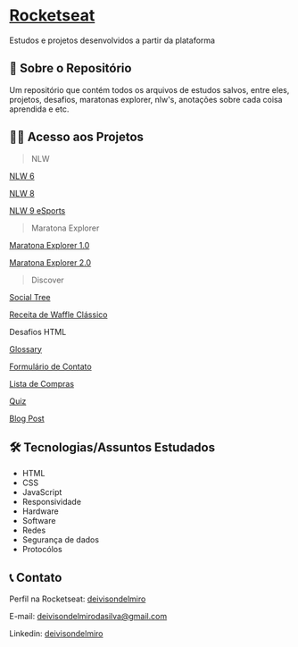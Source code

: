 # [Rocketseat](https://www.rocketseat.com.br/)
Estudos e projetos desenvolvidos a partir da plataforma 

## 📖 Sobre o Repositório

Um repositório que contém todos os arquivos de estudos salvos, entre eles, projetos, desafios, maratonas explorer, nlw's, anotações sobre cada coisa aprendida e etc.

## 👨‍💻 Acesso aos Projetos
> NLW

[NLW 6](https://deivisondelmiro.github.io/rocketseat/NLW/NLW%206/)

[NLW 8](https://deivisondelmiro.github.io/rocketseat/NLW/NLW%208/)

[NLW 9 eSports](https://deivisondelmiro.github.io/nlw-esports-explorer)

> Maratona Explorer

[Maratona Explorer 1.0](https://deivisondelmiro.github.io/maratona-explorer/)

[Maratona Explorer 2.0](https://deivisondelmiro.github.io/rocketseat/Maratona%20Explorer/Maratona%20Explorer%202.0/)

> Discover

[Social Tree](https://deivisondelmiro.github.io/social-tree/)

[Receita de Waffle Clássico](https://deivisondelmiro.github.io/rocketseat/Discover/Desafios/Iniciante/P%C3%A1gina%20de%20Receita/index.html)

Desafios HTML

[Glossary](https://deivisondelmiro.github.io/rocketseat/Discover/Desafios/Iniciante/Desafio%20HTML/01-glossary/01-glossary.html)

[Formulário de Contato](https://deivisondelmiro.github.io/rocketseat/Discover/Desafios/Iniciante/Desafio%20HTML/02-formulario-de-contato/02-formulario-de-contato.html)

[Lista de Compras](https://deivisondelmiro.github.io/rocketseat/Discover/Desafios/Iniciante/Desafio%20HTML/03-lista-de-compras/03-lista-de-compras.html)

[Quiz](https://deivisondelmiro.github.io/rocketseat/Discover/Desafios/Iniciante/Desafio%20HTML/04-quiz/04-quiz.html)

[Blog Post](https://deivisondelmiro.github.io/rocketseat/Discover/Desafios/Iniciante/Desafio%20HTML/05-blog-post/05-blog-post.html)

## 🛠️ Tecnologias/Assuntos Estudados

- HTML
- CSS
- JavaScript
- Responsividade
- Hardware
- Software
- Redes
- Segurança de dados
- Protocólos

## 📞 Contato
Perfil na Rocketseat: [deivisondelmiro](https://app.rocketseat.com.br/me/deivisondelmiro)

E-mail: deivisondelmirodasilva@gmail.com

Linkedin: [deivisondelmiro](https://www.linkedin.com/in/deivisondelmiro/)

